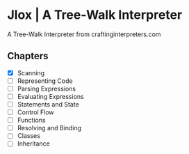 # Jlox | A Tree-Walk Interpreter
A Tree-Walk Interpreter from craftinginterpreters.com

## Chapters
- [x] Scanning
- [ ] Representing Code
- [ ] Parsing Expressions
- [ ] Evaluating Expressions
- [ ] Statements and State
- [ ] Control Flow
- [ ] Functions
- [ ] Resolving and Binding
- [ ] Classes
- [ ] Inheritance
